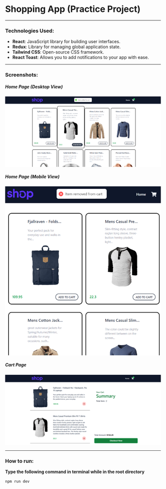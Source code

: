 <h1>Shopping App (Practice Project)</h1>

---


<h3>Technologies Used:</h3>

-  **React**: JavaScript library for building user interfaces.
-  **Redux**: Library for managing global application state.
-  **Tailwind CSS**:  Open-source CSS framework.
-  **React Toast**:  Allows you to add notifications to your app with ease.
  
---


<h3>Screenshots:</h3>

<div>
    <h5>Home Page (Desktop View)</h5>
    <img src="https://github.com/PrakharAgarwal135/Shopping-App/blob/main/public/readmess/Screenshot%202024-11-12%20160506.png">
</div>
<div>
    <h5>Home Page (Mobile View)</h5>
    <img src="https://github.com/PrakharAgarwal135/Shopping-App/blob/main/public/readmess/Screenshot%202024-11-12%20160624.png">
</div>

<div>
    <h5>Cart Page</h5>
    <img src="https://github.com/PrakharAgarwal135/Shopping-App/blob/main/public/readmess/Screenshot%202024-11-12%20161046.png">
</div>

---

<h3>How to run:</h3>

**Type the following command in terminal while in the root directory**

   ```bash
   npm run dev
